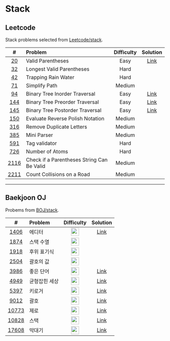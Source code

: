 # Stack

## Leetcode
Stack problems selected from [Leetcode/stack](https://leetcode.com/tag/stack/).

|  #   | Problem | Difficulty | Solution |
| :--: | :----- | :--------: | :------: |
| <a href="https://leetcode.com/problems/valid-parentheses" target="_blank">20</a>  | Valid Parentheses | Easy | <a href="https://github.com/bleudog/leetcode/tree/main/20-valid-parentheses" target="_blank">Link</a> | 
| <a href="https://leetcode.com/problems/longest-valid-parentheses" target="_blank">32</a>  | Longest Valid Parentheses | Hard | | 
| <a href="https://leetcode.com/problems/trapping-rain-water/" target="_blank">42</a>  | Trapping Rain Water | Hard | | 
| <a href="https://leetcode.com/problems/simplify-path/" target="_blank">71</a>  | Simplify Path | Medium | | 
| <a href="https://leetcode.com/problems/binary-tree-inorder-traversal/" target="_blank">94</a>  | Binary Tree Inorder Traversal | Easy | <a href="https://github.com/bleudog/leetcode/tree/main/94-binary-tree-inorder-traversal" target="_blank">Link</a> | 
| <a href="https://leetcode.com/problems/binary-tree-preorder-traversal/" target="_blank">144</a>  | Binary Tree Preorder Traversal | Easy | <a href="https://github.com/bleudog/leetcode/tree/main/144-binary-tree-preorder-traversal" target="_blank">Link</a> | 
| <a href="https://leetcode.com/problems/binary-tree-postorder-traversal/" target="_blank">145</a>  | Binary Tree Postorder Traversal | Easy |  <a href="https://github.com/bleudog/leetcode/tree/main/145-binary-tree-postorder-traversal" target="_blank">Link</a> |
| <a href="https://leetcode.com/problems/evaluate-reverse-polish-notation/" target="_blank">150</a>  | Evaluate Reverse Polish Notation | Medium | |
| <a href="https://leetcode.com/problems/remove-duplicate-letters/" target="_blank">316</a>  | Remove Duplicate Letters | Medium | |
| <a href="https://leetcode.com/problems/mini-parser/" target="_blank">385</a>  | Mini Parser | Medium | |
| <a href="https://leetcode.com/problems/tag-validator/" target="_blank">591</a>  | Tag validator | Hard | |
| <a href="https://leetcode.com/problems/number-of-atoms/" target="_blank">726</a>  | Number of Atoms | Hard | |
| <a href="https://leetcode.com/problems/check-if-a-parentheses-string-can-be-valid/" target="_blank">2116</a>  | Check if a Parentheses String Can Be Valid | Medium | |
| <a href="https://leetcode.com/problems/count-collisions-on-a-road/" target="_blank">2211</a>  | Count Collisions on a Road | Medium | |

---

## Baekjoon OJ
Probems from [BOJ/stack](https://www.acmicpc.net/problemset?sort=ac_desc&algo=71).

|  #   | Problem | Difficulty | Solution |
| :--: | :----- | :--------: | :------: |
| <a href="https://www.acmicpc.net/problem/1406" target="_blank">1406</a>  | 에디터 | <img src="https://static.solved.ac/tier_small/8.svg" style="width: 25px" /> | <a href="https://github.com/bleudog/baekjoon-programmers/tree/main/%EB%B0%B1%EC%A4%80/Silver/1406.%E2%80%85%EC%97%90%EB%94%94%ED%84%B0" target="_blank">Link</a> | 
| <a href="https://www.acmicpc.net/problem/1874" target="_blank">1874</a>  | 스택 수열 | <img src="https://static.solved.ac/tier_small/8.svg" style="width: 25px" /> |  | 
| <a href="https://www.acmicpc.net/problem/1918" target="_blank">1918</a>  | 후위 표기식 | <img src="https://static.solved.ac/tier_small/13.svg" style="width: 25px" /> |  | 
| <a href="https://www.acmicpc.net/problem/2504" target="_blank">2504</a>  | 괄호의 값 | <img src="https://static.solved.ac/tier_small/10.svg" style="width: 25px" /> |  | 
| <a href="https://www.acmicpc.net/problem/4949" target="_blank">3986</a>  | 좋은 단어 | <img src="https://static.solved.ac/tier_small/7.svg" style="width: 25px" /> | <a href="https://github.com/bleuinu/baekjoon-programmers/tree/main/%EB%B0%B1%EC%A4%80/Silver/3986.%E2%80%85%EC%A2%8B%EC%9D%80%E2%80%85%EB%8B%A8%EC%96%B4" target="_blank">Link</a> | 
| <a href="https://www.acmicpc.net/problem/4949" target="_blank">4949</a>  | 균형잡힌 세상 | <img src="https://static.solved.ac/tier_small/7.svg" style="width: 25px" /> | <a href="https://github.com/bleudog/baekjoon-programmers/tree/main/%EB%B0%B1%EC%A4%80/Silver/4949.%E2%80%85%EA%B7%A0%ED%98%95%EC%9E%A1%ED%9E%8C%E2%80%85%EC%84%B8%EC%83%81" target="_blank">Link</a> | 
| <a href="https://www.acmicpc.net/problem/5397" target="_blank">5397</a>  | 키로거 | <img src="https://static.solved.ac/tier_small/8.svg" style="width: 25px" /> | <a href="https://github.com/bleudog/baekjoon-programmers/tree/main/%EB%B0%B1%EC%A4%80/Silver/5397.%E2%80%85%ED%82%A4%EB%A1%9C%EA%B1%B0" target="_blank">Link</a> | 
| <a href="https://www.acmicpc.net/problem/9012" target="_blank">9012</a>  | 괄호 | <img src="https://static.solved.ac/tier_small/7.svg" style="width: 25px" /> | <a href="https://github.com/bleudog/baekjoon-programmers/tree/main/%EB%B0%B1%EC%A4%80/Silver/9012.%E2%80%85%EA%B4%84%ED%98%B8" target="_blank">Link</a> | 
| <a href="https://www.acmicpc.net/problem/10773" target="_blank">10773</a>  | 제로 | <img src="https://static.solved.ac/tier_small/7.svg" style="width: 25px" /> | <a href="https://github.com/bleudog/baekjoon-programmers/tree/main/%EB%B0%B1%EC%A4%80/Silver/10773.%E2%80%85%EC%A0%9C%EB%A1%9C" target="_blank">Link</a> | 
| <a href="https://www.acmicpc.net/problem/10828" target="_blank">10828</a>  | 스택 | <img src="https://static.solved.ac/tier_small/7.svg" style="width: 25px" /> | <a href="https://github.com/bleudog/baekjoon-programmers/tree/main/%EB%B0%B1%EC%A4%80/Silver/10828.%E2%80%85%EC%8A%A4%ED%83%9D" target="_blank">Link</a> | 
| <a href="https://www.acmicpc.net/problem/17608" target="_blank">17608</a>  | 막대기 | <img src="https://static.solved.ac/tier_small/4.svg" style="width: 25px" /> | <a href="https://github.com/bleudog/baekjoon-programmers/tree/main/%EB%B0%B1%EC%A4%80/Bronze/17608.%E2%80%85%EB%A7%89%EB%8C%80%EA%B8%B0" target="_blank">Link</a> | 